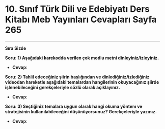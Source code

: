 # 10. Sınıf Türk Dili ve Edebiyatı Ders Kitabı Meb Yayınları Cevapları Sayfa 265

---

**Sıra Sizde**

**Soru: 1) Aşağıdaki karekodda verilen çok modlu metni dinleyiniz/izleyiniz.**

-   **Cevap**:

**Soru: 2) Tahlil edeceğiniz şiirin başlığından ve dinlediğiniz/izlediğiniz videodan hareketle aşağıdaki temalardan hangilerinin okuyacağınız şiirde işlenebileceğini gerekçeleriyle sözlü olarak açıklayınız.**

-   **Cevap**:

**Soru: 3) Seçtiğiniz temalara uygun olarak hangi okuma yöntem ve stratejisinin kullanılabileceğini düşünüyorsunuz? Gerekçeleriyle yazınız.**

-   **Cevap**: